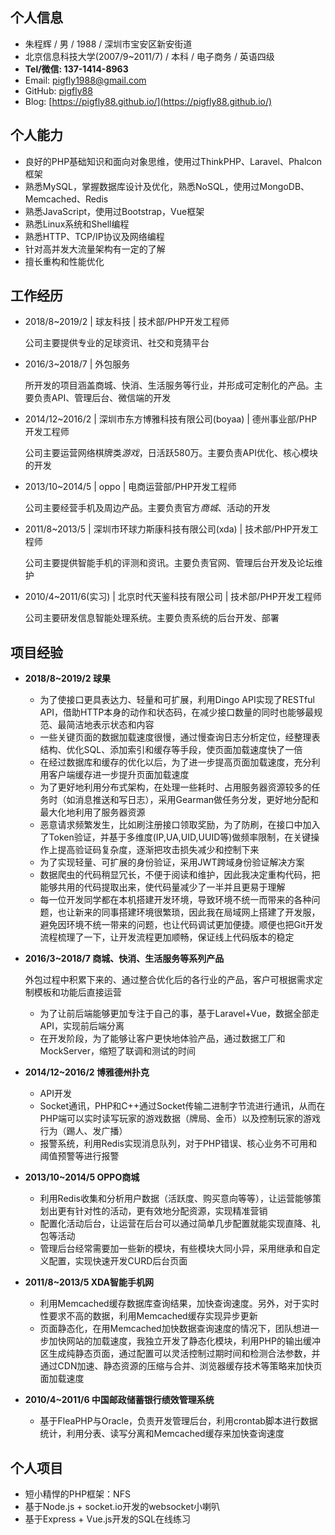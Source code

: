 ## 个人信息

- 朱程辉 / 男 / 1988 / 深圳市宝安区新安街道
- 北京信息科技大学(2007/9~2011/7) / 本科 / 电子商务 / 英语四级
- **Tel/微信: 137-1414-8963**
- Email: pigfly1988@gmail.com
- GitHub: [pigfly88](https://github.com/pigfly88/)
- Blog: [https://pigfly88.github.io/](https://pigfly88.github.io/)

## 个人能力

- 良好的PHP基础知识和面向对象思维，使用过ThinkPHP、Laravel、Phalcon框架
- 熟悉MySQL，掌握数据库设计及优化，熟悉NoSQL，使用过MongoDB、Memcached、Redis
- 熟悉JavaScript，使用过Bootstrap，Vue框架
- 熟悉Linux系统和Shell编程
- 熟悉HTTP、TCP/IP协议及网络编程
- 针对高并发大流量架构有一定的了解
- 擅长重构和性能优化

## 工作经历

- 2018/8~2019/2 | 球友科技 | 技术部/PHP开发工程师

	公司主要提供专业的足球资讯、社交和竞猜平台

- 2016/3~2018/7 | 外包服务

	所开发的项目涵盖商城、快消、生活服务等行业，并形成可定制化的产品。主要负责API、管理后台、微信端的开发

- 2014/12~2016/2 | 深圳市东方博雅科技有限公司(boyaa) | 德州事业部/PHP开发工程师

	公司主要运营网络棋牌类*游戏*，日活跃580万。主要负责API优化、核心模块的开发

- 2013/10~2014/5 | oppo | 电商运营部/PHP开发工程师

	公司主要经营手机及周边产品。主要负责官方*商城*、活动的开发

- 2011/8~2013/5 | 深圳市环球力斯康科技有限公司(xda) | 技术部/PHP开发工程师

	公司主要提供智能手机的评测和资讯。主要负责官网、管理后台开发及论坛维护

- 2010/4~2011/6(实习) | 北京时代天鉴科技有限公司  | 技术部/PHP开发工程师

	公司主要研发信息智能处理系统。主要负责系统的后台开发、部署

## 项目经验

- **2018/8~2019/2 球果**

	- 为了使接口更具表达力、轻量和可扩展，利用Dingo API实现了RESTful API，借助HTTP本身的动作和状态码，在减少接口数量的同时也能够最规范、最简洁地表示状态和内容
	- 一些关键页面的数据加载速度很慢，通过慢查询日志分析定位，经整理表结构、优化SQL、添加索引和缓存等手段，使页面加载速度快了一倍
	- 在经过数据库和缓存的优化以后，为了进一步提高页面加载速度，充分利用客户端缓存进一步提升页面加载速度
	- 为了更好地利用分布式架构，在处理一些耗时、占用服务器资源较多的任务时（如消息推送和写日志），采用Gearman做任务分发，更好地分配和最大化地利用了服务器资源
	- 恶意请求频繁发生，比如刷注册接口领取奖励，为了防刷，在接口中加入了Token验证，并基于多维度(IP,UA,UID,UUID等)做频率限制，在关键操作上提高验证码复杂度，逐渐把攻击损失减少和控制下来
	- 为了实现轻量、可扩展的身份验证，采用JWT跨域身份验证解决方案
	- 数据爬虫的代码稍显冗长，不便于阅读和维护，因此我决定重构代码，把能够共用的代码提取出来，使代码量减少了一半并且更易于理解
	- 每一位开发同学都在本机搭建开发环境，导致环境不统一而带来的各种问题，也让新来的同事搭建环境很繁琐，因此我在局域网上搭建了开发服，避免因环境不统一带来的问题，也让代码调试更加便捷。顺便也把Git开发流程梳理了一下，让开发流程更加顺畅，保证线上代码版本的稳定

- **2016/3~2018/7 商城、快消、生活服务等系列产品**

	外包过程中积累下来的、通过整合优化后的各行业的产品，客户可根据需求定制模板和功能后直接运营
	
	- 为了让前后端能够更加专注于自己的事，基于Laravel+Vue，数据全部走API，实现前后端分离
	- 在开发阶段，为了能够让客户更快地体验产品，通过数据工厂和MockServer，缩短了联调和测试的时间

- **2014/12~2016/2 博雅德州扑克**

	- API开发
	- Socket通讯，PHP和C++通过Socket传输二进制字节流进行通讯，从而在PHP端可以实时读写玩家的游戏数据（牌局、金币）以及控制玩家的游戏行为（踢人、发广播）
	- 报警系统，利用Redis实现消息队列，对于PHP错误、核心业务不可用和阈值预警等进行报警

- **2013/10~2014/5 OPPO商城**

	- 利用Redis收集和分析用户数据（活跃度、购买意向等等），让运营能够策划出更有针对性的活动，更有效地分配资源，实现精准营销
	- 配置化活动后台，让运营在后台可以通过简单几步配置就能实现直降、礼包等活动
	- 管理后台经常需要加一些新的模块，有些模块大同小异，采用继承和自定义配置，实现快速开发CURD后台页面

- **2011/8~2013/5 XDA智能手机网**

	- 利用Memcached缓存数据库查询结果，加快查询速度。另外，对于实时性要求不高的数据，利用Memcached缓存实现异步更新
	- 页面静态化，在用Memcached加快数据查询速度的情况下，团队想进一步加快网站的加载速度，我独立开发了静态化模块，利用PHP的输出缓冲区生成纯静态页面，通过配置可以灵活控制过期时间和检测合法参数，并通过CDN加速、静态资源的压缩与合并、浏览器缓存技术等策略来加快页面加载速度

- **2010/4~2011/6 中国邮政储蓄银行绩效管理系统**
	
	- 基于FleaPHP与Oracle，负责开发管理后台，利用crontab脚本进行数据统计，利用分表、读写分离和Memcached缓存来加快查询速度

## 个人项目

- 短小精悍的PHP框架：NFS
- 基于Node.js + socket.io开发的websocket小喇叭
- 基于Express + Vue.js开发的SQL在线练习